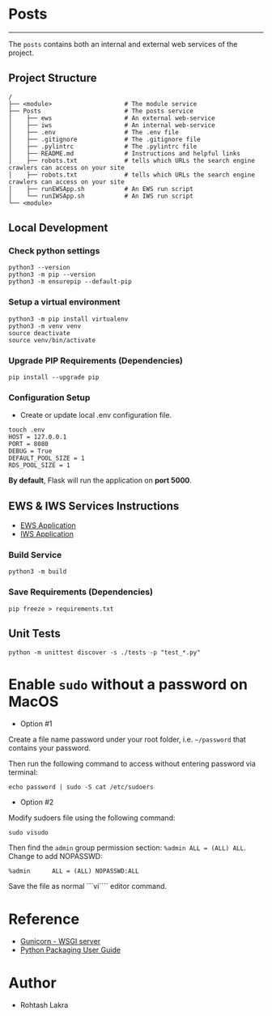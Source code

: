 # Posts

---

The ```posts``` contains both an internal and external web services of the project.



## Project Structure
```
/
├── <module>                    # The module service
├── Posts                       # The posts service
│    ├── ews                    # An external web-service
│    ├── iws                    # An internal web-service
│    ├── .env                   # The .env file
│    ├── .gitignore             # The .gitignore file
│    ├── .pylintrc              # The .pylintrc file
│    ├── README.md              # Instructions and helpful links
│    ├── robots.txt             # tells which URLs the search engine crawlers can access on your site
│    ├── robots.txt             # tells which URLs the search engine crawlers can access on your site
│    ├── runEWSApp.sh           # An EWS run script
│    └── runIWSApp.sh           # An IWS run script
└── <module>
```

## Local Development

### Check python settings
```shell
python3 --version
python3 -m pip --version
python3 -m ensurepip --default-pip
```

### Setup a virtual environment
```
python3 -m pip install virtualenv
python3 -m venv venv
source deactivate
source venv/bin/activate
```

### Upgrade PIP Requirements (Dependencies)
```shell
pip install --upgrade pip
```

### Configuration Setup

- Create or update local .env configuration file.

```shell
touch .env
HOST = 127.0.0.1
PORT = 8080
DEBUG = True
DEFAULT_POOL_SIZE = 1
RDS_POOL_SIZE = 1
```

**By default**, Flask will run the application on **port 5000**.

## EWS & IWS Services Instructions
- [EWS Application](./ews/README.md)
- [IWS Application](./iws/README.md)

### Build Service
```shell
python3 -m build
```

### Save Requirements (Dependencies)
```shell
pip freeze > requirements.txt
```

## Unit Tests
```shell
python -m unittest discover -s ./tests -p "test_*.py"
```


# Enable ```sudo``` without a password on MacOS

- Option #1

Create a file name password under your root folder, i.e. ```~/password``` that contains your password.

Then run the following command to access without entering password via terminal:
```shell
echo password | sudo -S cat /etc/sudoers
```

- Option #2

Modify sudoers file using the following command:
```shell
sudo visudo
```

Then find the ```admin``` group permission section: ```%admin ALL = (ALL) ALL```.
Change to add NOPASSWD:
```text
%admin		ALL = (ALL) NOPASSWD:ALL
```
Save the file as normal ```vi```` editor command.



# Reference

- [Gunicorn - WSGI server](https://docs.gunicorn.org/en/latest/index.html)
- [Python Packaging User Guide](https://packaging.python.org/en/latest/)

# Author
- Rohtash Lakra